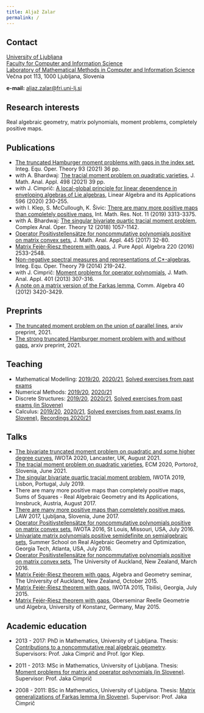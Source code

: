 ```yaml
---
title: Aljaž Zalar
permalink: /
---
```


## Contact

[University of Ljubljana](https://www.uni-lj.si/university/)<br/>
[Faculty for Computer and Information Science](https://www.fri.uni-lj.si/en) <br/>
[Laboratory of Mathematical Methods in Computer and Information Science](https://fri.uni-lj.si/en/laboratory/lmmri)<br/>
Večna pot 113, 1000 Ljubljana, Slovenia

**e-mail:** aljaz.zalar@fri.uni-lj.si

## Research interests

Real algebraic geometry, matrix polynomials, moment problems, completely positive maps.

## Publications

* [The truncated Hamburger moment problems with gaps in the index set](https://link.springer.com/article/10.1007/s00020-021-02628-6), Integ. Equ. Oper. Theory 93 (2021) 36 pp.
* with A. Bhardwaj: [The tracial moment problem on quadratic varieties](https://www.sciencedirect.com/science/article/pii/S0022247X21000159), J. Math. Anal. Appl. 498 (2021) 39 pp. 
* with J. Cimprič: [A local-global principle for linear dependence in enveloping algebras of Lie algebras](https://www.sciencedirect.com/science/article/pii/S0024379520301324?via%3Dihub), Linear Algebra and its Applications 596 (2020) 230-255.
* with I. Klep, S. McCullough, K. Šivic: [There are many more positive maps than completely positive maps](https://academic.oup.com/imrn/advance-article-abstract/doi/10.1093/imrn/rnx203/4210362), Int. Math. Res. Not. 11 (2019) 3313-3375. 
* with A. Bhardwaj: [The singular bivariate quartic tracial moment problem](https://link.springer.com/article/10.1007%2Fs11785-017-0756-3), Complex Anal. Oper. Theory 12 (2018) 1057-1142.
* [Operator Positivstellensätze for noncommutative polynomials positive on matrix convex sets](https://www.sciencedirect.com/science/article/pii/S0022247X16303675), J. Math. Anal. Appl. 445 (2017) 32-80.
* [Matrix Fejèr-Riesz theorem with gaps](https://www.sciencedirect.com/science/article/pii/S0022404915003345), J. Pure Appl. Algebra 220 (2016) 2533-2548.
* [Non-negative spectral measures and representations of C*-algebras](https://link.springer.com/article/10.1007/s00020-014-2148-7), Integ. Equ. Oper. Theory 79 (2014) 219-242.
* with J. Cimprič: [Moment problems for operator polynomials](https://www.sciencedirect.com/science/article/pii/S0022247X12010025), J. Math. Anal. Appl. 401 (2013) 307-316.
* [A note on a matrix version of the Farkas lemma](https://www.tandfonline.com/doi/abs/10.1080/00927872.2011.590565?journalCode=lagb20), Comm. Algebra 40 (2012) 3420-3429.

## Preprints

* [The truncated moment problem on the union of parallel lines](https://arxiv.org/abs/2105.00662), arxiv preprint, 2021.
* [The strong truncated Hamburger moment problem with and without gaps](https://arxiv.org/abs/2101.00486), arxiv preprint, 2021.

## Teaching

* Mathematical Modelling: [2019/20](https://ucilnica1920.fri.uni-lj.si/course/view.php?id=60), [2020/21](https://ucilnica.fri.uni-lj.si/course/view.php?id=60), [Solved exercises from past exams](https://zalara.github.io/mm_book.pdf)
* Numerical Methods: [2019/20](https://ucilnica1920.fri.uni-lj.si/course/view.php?id=36), [2020/21](https://ucilnica.fri.uni-lj.si/course/view.php?id=36)
* Discrete Structures: [2019/20](https://ucilnica1920.fri.uni-lj.si/course/view.php?id=6), [2020/21](https://ucilnica.fri.uni-lj.si/course/view.php?id=6), [Solved exercises from past exams (in Slovene)](https://zalara.github.io/ds_zbirka.pdf)
* Calculus: [2019/20](https://ucilnica1920.fri.uni-lj.si/course/view.php?id=51), [2020/21](https://ucilnica.fri.uni-lj.si/course/view.php?id=51), [Solved exercises from past exams (in Slovene)](https://zalara.github.io/oma_zbirka.pdf), [Recordings 2020/21](https://www.youtube.com/playlist?list=PLdlHgSiZMRc-STTQDyac4JQDxrlMlH5cw)

## Talks

* [The bivariate truncated moment problem on quadratic and some higher degree curves](https://zalara.github.io/IWOTA_2020_TTMP.pdf), IWOTA 2020, Lancaster, UK, August 2021.
* [The tracial moment problem on quadratic varieties](https://zalara.github.io/ECM_2020_BQTMP.pdf), ECM 2020, Portorož, Slovenia, June 2021.
* [The singular bivariate quartic tracial moment problem](https://zalara.github.io/IWOTA_2019_BQTMP.pdf), IWOTA 2019, Lisbon, Portugal, July 2019.
* There are many more positive maps than completely positive maps, Sums of Squares - Real Algebraic Geometry and its Applications, Innsbruck, Austria, August 2017.
* [There are many more positive maps than completely positive maps](https://zalara.github.io/LAW_2017_PosvsCP.pdf), LAW 2017, Ljubljana, Slovenia, June 2017.
* [Operator Positivstellensätze for noncommutative polynomials positive on matrix convex sets](https://zalara.github.io/IWOTA_2016_PosNCmatconv.pdf), IWOTA 2016, St Louis, Missouri, USA, July 2016.
* [Univariate matrix polynomials positive semidefinite on semialgebraic sets](https://zalara.github.io/Georgia_2016_UnivMatPos.pdf), Summer School on Real Algebraic Geometry and Optimization, Georgia Tech, Atlanta, USA, July 2016.
* [Operator Positivstellensätze for noncommutative polynomials positive on matrix convex sets](https://zalara.github.io/Auckland_2016_PosNCmatconv.pdf), The University of Auckland, New Zealand, March 2016.
* [Matrix Fejér-Riesz theorem with gaps](https://zalara.github.io/Auckland_2015_MFRG.pdf), Algebra and Geometry seminar, The University of Auckland, New Zealand, October 2015.
* [Matrix Fejér-Riesz theorem with gaps](https://zalara.github.io/IWOTA_2015_MFRG.pdf), IWOTA 2015, Tbilisi, Georgia, July 2015.
* [Matrix Fejér-Riesz theorem with gaps](https://zalara.github.io/Konstanz_2015_MFRG.pdf),  Oberseminar Reelle Geometrie und Algebra, University of Konstanz, Germany, May 2015.

## Academic education

* 2013 - 2017: PhD in Mathematics, University of Ljubljana. Thesis: [Contributions to a noncommutative real algebraic geometry](http://www.matknjiz.si/doktorati/2017/Zalar-14521-29.pdf). Supervisors: Prof. Jaka Cimprič and Prof. Igor Klep.

* 2011 - 2013: MSc in Mathematics, University of Ljubljana. Thesis: [Moment problems for matrix and operator polynomials (in Slovene)](https://repozitorij.uni-lj.si/Dokument.php?id=106186&lang=slv). Supervisor: Prof. Jaka Cimprič

* 2008 - 2011: BSc in Mathematics, University of Ljubljana. Thesis: [Matrix generalizations of Farkas lemma (in Slovene)](https://repozitorij.uni-lj.si/Dokument.php?id=105978&lang=slv).
Supervisor: Prof. Jaka Cimprič 
